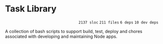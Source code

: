 # Task Library

<p align="right"><code>2137 sloc</code>&nbsp;<code>211 files</code>&nbsp;<code>6 deps</code>&nbsp;<code>10 dev deps</code></p>

A collection of bash scripts to support build, test, deploy and chores associated with developing and maintaining Node apps.

<br />

<!-- START doctoc -->
<!-- END doctoc -->
